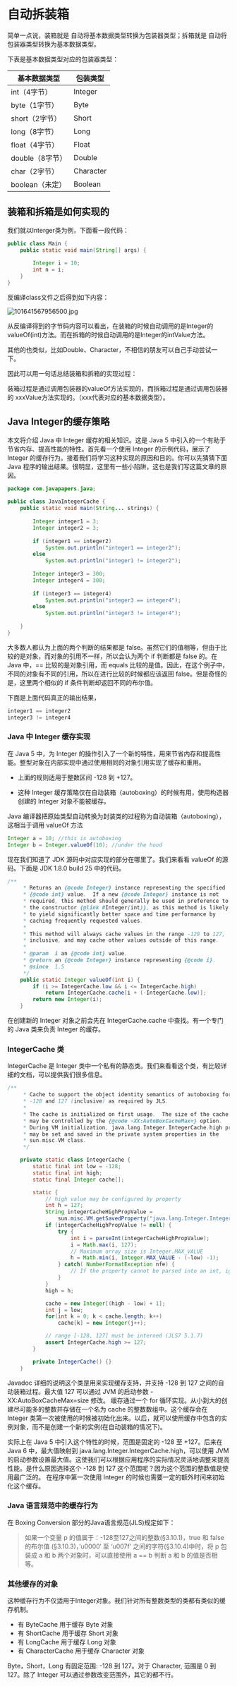 # 自动拆装箱

简单一点说，装箱就是  自动将基本数据类型转换为包装器类型；拆箱就是  自动将包装器类型转换为基本数据类型。

下表是基本数据类型对应的包装器类型：

| 基本数据类型    | 包装类型   |
| --------------- | --------- |
| int（4字节）    | Integer   |
| byte（1字节）   | Byte      |
| short（2字节）  | Short     |
| long（8字节）   | Long      |
| float（4字节）  | Float     |
| double（8字节） | Double    |
| char（2字节）   | Character |
| boolean（未定） | Boolean   |

## 装箱和拆箱是如何实现的

我们就以Interger类为例，下面看一段代码：

```java
public class Main {
    public static void main(String[] args) {
         
        Integer i = 10;
        int n = i;
    }
}
```

反编译class文件之后得到如下内容：

![101641567956500.jpg](https://i.loli.net/2019/06/05/5cf72dee1d77285765.jpg)

从反编译得到的字节码内容可以看出，在装箱的时候自动调用的是Integer的valueOf(int)方法。而在拆箱的时候自动调用的是Integer的intValue方法。

其他的也类似，比如Double、Character，不相信的朋友可以自己手动尝试一下。

因此可以用一句话总结装箱和拆箱的实现过程：

装箱过程是通过调用包装器的valueOf方法实现的，而拆箱过程是通过调用包装器的 xxxValue方法实现的。（xxx代表对应的基本数据类型）。

## Java Integer的缓存策略

本文将介绍 Java 中 Integer 缓存的相关知识。这是 Java 5 中引入的一个有助于节省内存、提高性能的特性。首先看一个使用 Integer 的示例代码，展示了 Integer 的缓存行为。接着我们将学习这种实现的原因和目的。你可以先猜猜下面 Java 程序的输出结果。很明显，这里有一些小陷阱，这也是我们写这篇文章的原因。

```java
package com.javapapers.java;
 
public class JavaIntegerCache {
    public static void main(String... strings) {
 
        Integer integer1 = 3;
        Integer integer2 = 3;
 
        if (integer1 == integer2)
            System.out.println("integer1 == integer2");
        else
            System.out.println("integer1 != integer2");
 
        Integer integer3 = 300;
        Integer integer4 = 300;
 
        if (integer3 == integer4)
            System.out.println("integer3 == integer4");
        else
            System.out.println("integer3 != integer4");
 
    }
}

```

大多数人都认为上面的两个判断的结果都是 false。虽然它们的值相等，但由于比较的是对象，而对象的引用不一样，所以会认为两个 if 判断都是 false 的。在 Java 中，== 比较的是对象引用，而 equals 比较的是值。因此，在这个例子中，不同的对象有不同的引用，所以在进行比较的时候都应该返回 false。但是奇怪的是，这里两个相似的 if 条件判断却返回不同的布尔值。

下面是上面代码真正的输出结果，

```java
integer1 == integer2
integer3 != integer4
```

### Java 中 Integer 缓存实现

在 Java 5 中，为 Integer 的操作引入了一个新的特性，用来节省内存和提高性能。整型对象在内部实现中通过使用相同的对象引用实现了缓存和重用。

* 上面的规则适用于整数区间 -128 到 +127。

* 这种 Integer 缓存策略仅在自动装箱（autoboxing）的时候有用，使用构造器创建的 Integer 对象不能被缓存。

Java 编译器把原始类型自动转换为封装类的过程称为自动装箱（autoboxing），这相当于调用 valueOf 方法

```java
Integer a = 10; //this is autoboxing
Integer b = Integer.valueOf(10); //under the hood
```

现在我们知道了 JDK 源码中对应实现的部分在哪里了。我们来看看 valueOf 的源码。下面是 JDK 1.8.0 build 25 中的代码。

```java
/**
     * Returns an {@code Integer} instance representing the specified
     * {@code int} value.  If a new {@code Integer} instance is not
     * required, this method should generally be used in preference to
     * the constructor {@link #Integer(int)}, as this method is likely
     * to yield significantly better space and time performance by
     * caching frequently requested values.
     *
     * This method will always cache values in the range -128 to 127,
     * inclusive, and may cache other values outside of this range.
     *
     * @param  i an {@code int} value.
     * @return an {@code Integer} instance representing {@code i}.
     * @since  1.5
     */
    public static Integer valueOf(int i) {
        if (i >= IntegerCache.low && i <= IntegerCache.high)
            return IntegerCache.cache[i + (-IntegerCache.low)];
        return new Integer(i);
    }
```

在创建新的 Integer 对象之前会先在 IntegerCache.cache 中查找。有一个专门的 Java 类来负责 Integer 的缓存。

### IntegerCache 类

IntegerCache 是 Integer 类中一个私有的静态类。我们来看看这个类，有比较详细的文档，可以提供我们很多信息。

```java
/**
     * Cache to support the object identity semantics of autoboxing for values between
     * -128 and 127 (inclusive) as required by JLS.
     *
     * The cache is initialized on first usage.  The size of the cache
     * may be controlled by the {@code -XX:AutoBoxCacheMax=} option.
     * During VM initialization, java.lang.Integer.IntegerCache.high property
     * may be set and saved in the private system properties in the
     * sun.misc.VM class.
     */

    private static class IntegerCache {
        static final int low = -128;
        static final int high;
        static final Integer cache[];

        static {
            // high value may be configured by property
            int h = 127;
            String integerCacheHighPropValue =
                sun.misc.VM.getSavedProperty("java.lang.Integer.IntegerCache.high");
            if (integerCacheHighPropValue != null) {
                try {
                    int i = parseInt(integerCacheHighPropValue);
                    i = Math.max(i, 127);
                    // Maximum array size is Integer.MAX_VALUE
                    h = Math.min(i, Integer.MAX_VALUE - (-low) -1);
                } catch( NumberFormatException nfe) {
                    // If the property cannot be parsed into an int, ignore it.
                }
            }
            high = h;

            cache = new Integer[(high - low) + 1];
            int j = low;
            for(int k = 0; k < cache.length; k++)
                cache[k] = new Integer(j++);

            // range [-128, 127] must be interned (JLS7 5.1.7)
            assert IntegerCache.high >= 127;
        }

        private IntegerCache() {}
    }
```

Javadoc 详细的说明这个类是用来实现缓存支持，并支持 -128 到 127 之间的自动装箱过程。最大值 127 可以通过 JVM 的启动参数 -XX:AutoBoxCacheMax=size 修改。 缓存通过一个 for 循环实现。从小到大的创建尽可能多的整数并存储在一个名为 cache 的整数数组中。这个缓存会在 Integer 类第一次被使用的时候被初始化出来。以后，就可以使用缓存中包含的实例对象，而不是创建一个新的实例(在自动装箱的情况下)。

实际上在 Java 5 中引入这个特性的时候，范围是固定的 -128 至 +127。后来在 Java 6 中，最大值映射到 java.lang.Integer.IntegerCache.high，可以使用 JVM 的启动参数设置最大值。这使我们可以根据应用程序的实际情况灵活地调整来提高性能。是什么原因选择这个 -128 到 127 这个范围呢？因为这个范围的整数值是使用最广泛的。 在程序中第一次使用 Integer 的时候也需要一定的额外时间来初始化这个缓存。

### Java 语言规范中的缓存行为

在 Boxing Conversion 部分的Java语言规范(JLS)规定如下：

> 如果一个变量 p 的值属于：-128至127之间的整数(§3.10.1)，true 和 false的布尔值 (§3.10.3)，’u0000′ 至 ‘u007f’ 之间的字符(§3.10.4)中时，将 p 包装成 a 和 b 两个对象时，可以直接使用 a == b 判断 a 和 b 的值是否相等。

### 其他缓存的对象

这种缓存行为不仅适用于Integer对象。我们针对所有整数类型的类都有类似的缓存机制。

* 有 ByteCache 用于缓存 Byte 对象
* 有 ShortCache 用于缓存 Short 对象
* 有 LongCache 用于缓存 Long 对象
* 有 CharacterCache 用于缓存 Character 对象

Byte，Short，Long 有固定范围: -128 到 127。对于 Character, 范围是 0 到 127。除了 Integer 可以通过参数改变范围外，其它的都不行。

